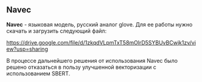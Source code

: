 ## Navec

__Navec__ - языковая модель, русский аналог glove. Для ее работы нужно скачать и загрузить следующий файл:

https://drive.google.com/file/d/1zkqdVLpmTxT58mOlrD5SYBUvBCwjk1zv/view?usp=sharing

В процессе дальнейшего решения от использования Navec было решено отказаться в пользу улучшенной векторизации с использованием SBERT.
